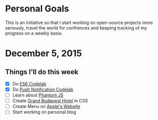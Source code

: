 Personal Goals 
==============

This is an initiative so that I start working on open-source projects more seriously, travel the world for confrences and keeping tracking of my progress on a weekly basis.

# December 5, 2015

## Things I'll do this week

- [x] Do [ES6 Codelab](https://www.code-labs.io/codelabs/chrome-es2015/index.html)
- [x] Do [Push Notification Codelab](https://www.code-labs.io/codelabs/push-notifications/index.html)
- [ ] Learn about [Phantom JS](http://phantomjs.org/)
- [ ] Create [Grand Budapest Hotel](https://www.behance.net/gallery/16495771/The-Grand-Budapest-Hotel-Flat) in CSS
- [ ] Create Menu on [Apple's Website](http://apple.com)
- [ ] Start working on personal blog